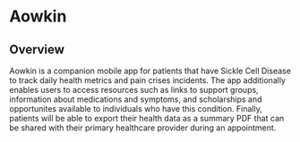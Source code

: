 # Aowkin

## Overview

Aowkin is a companion mobile app for patients that have Sickle Cell Disease to track daily health metrics and pain crises incidents. The app additionally enables users to access resources such as links to support groups, information about medications and symptoms, and scholarships and opportunites available to individuals who have this condition. Finally, patients will be able to export their health data as a summary PDF that can be shared with their primary healthcare provider during an appointment.
